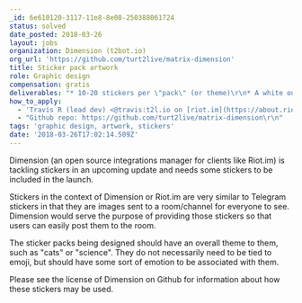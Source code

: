 ```yaml
---
_id: 6e610120-3117-11e8-8e08-250388061724
status: solved
date_posted: 2018-03-26
layout: jobs
organization: Dimension (t2bot.io)
org_url: 'https://github.com/turt2live/matrix-dimension'
title: Sticker pack artwork
role: Graphic design
compensation: gratis
deliverables: "* 10-20 stickers per \"pack\" (or theme)\r\n* A white outline on each sticker to make it feel more sticker-like\r\n* Different themes for each pack (creative freedom on the themes, please double check before designing though)\r\n* Preferably the source files would be provided, however 512x512 PNGs are also acceptable"
how_to_apply:
  - 'Travis R (lead dev) <@travis:t2l.io on [riot.im](https://about.riot.im)>'
  - "Github repo: https://github.com/turt2live/matrix-dimension\r\n"
tags: 'graphic design, artwork, stickers'
date: '2018-03-26T17:02:14.509Z'
---
```

Dimension (an open source integrations manager for clients like Riot.im) is tackling stickers in an upcoming update and needs some stickers to be included in the launch.

Stickers in the context of Dimension or Riot.im are very similar to Telegram stickers in that they are images sent to a room/channel for everyone to see. Dimension would serve the purpose of providing those stickers so that users can easily post them to the room.

The sticker packs being designed should have an overall theme to them, such as "cats" or "science". They do not necessarily need to be tied to emoji, but should have some sort of emotion to be associated with them.

Please see the license of Dimension on Github for information about how these stickers may be used.
